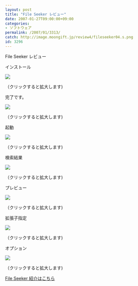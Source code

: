 ```yaml
---
layout: post
title: "File Seeker レビュー"
date: 2007-01-27T09:00:00+09:00
categories:
- ソフトウェア
permalink: /2007/01/3313/
catch: http://image.moongift.jp/review4/fileseeker04.s.png
id: 3296
---
```

File Seeker レビュー  
<!--more-->

インストール

  

[![](http://image.moongift.jp/review4/fileseeker01.s.png)](http://image.moongift.jp/review4/fileseeker01.png)  
  
（クリックすると拡大します)

  

完了です。

  

[![](http://image.moongift.jp/review4/fileseeker02.s.png)](http://image.moongift.jp/review4/fileseeker02.png)  
  
（クリックすると拡大します)

  

起動

  

[![](http://image.moongift.jp/review4/fileseeker03.s.png)](http://image.moongift.jp/review4/fileseeker03.png)  
  
（クリックすると拡大します)

  

検索結果

  

[![](http://image.moongift.jp/review4/fileseeker04.s.png)](http://image.moongift.jp/review4/fileseeker04.png)  
  
（クリックすると拡大します)

  

プレビュー

  

[![](http://image.moongift.jp/review4/fileseeker05.s.png)](http://image.moongift.jp/review4/fileseeker05.png)  
  
（クリックすると拡大します)

  

拡張子指定

  

[![](http://image.moongift.jp/review4/fileseeker06.s.png)](http://image.moongift.jp/review4/fileseeker06.png)  
  
（クリックすると拡大します)

  

オプション

  

[![](http://image.moongift.jp/review4/fileseeker07.s.png)](http://image.moongift.jp/review4/fileseeker07.png)  
  
（クリックすると拡大します)

  

[File Seeker 紹介はこちら](http://fw.moongift.jp/intro/i-3308.html)

